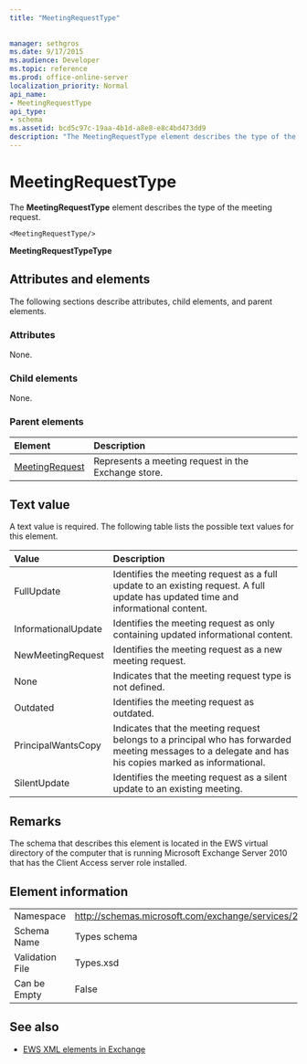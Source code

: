 ```yaml
---
title: "MeetingRequestType"
 
 
manager: sethgros
ms.date: 9/17/2015
ms.audience: Developer
ms.topic: reference
ms.prod: office-online-server
localization_priority: Normal
api_name:
- MeetingRequestType
api_type:
- schema
ms.assetid: bcd5c97c-19aa-4b1d-a8e8-e8c4bd473dd9
description: "The MeetingRequestType element describes the type of the meeting request."
---
```


# MeetingRequestType

The **MeetingRequestType** element describes the type of the meeting request. 
  
```
<MeetingRequestType/>
```

 **MeetingRequestTypeType**
## Attributes and elements

The following sections describe attributes, child elements, and parent elements.
  
### Attributes

None.
  
### Child elements

None.
  
### Parent elements

|**Element**|**Description**|
|:-----|:-----|
|[MeetingRequest](meetingrequest.md) <br/> |Represents a meeting request in the Exchange store.  <br/> |
   
## Text value

A text value is required. The following table lists the possible text values for this element.
  
|**Value**|**Description**|
|:-----|:-----|
|FullUpdate  <br/> |Identifies the meeting request as a full update to an existing request. A full update has updated time and informational content.  <br/> |
|InformationalUpdate  <br/> |Identifies the meeting request as only containing updated informational content.  <br/> |
|NewMeetingRequest  <br/> |Identifies the meeting request as a new meeting request.  <br/> |
|None  <br/> |Indicates that the meeting request type is not defined.  <br/> |
|Outdated  <br/> |Identifies the meeting request as outdated.  <br/> |
|PrincipalWantsCopy  <br/> |Indicates that the meeting request belongs to a principal who has forwarded meeting messages to a delegate and has his copies marked as informational.  <br/> |
|SilentUpdate  <br/> |Identifies the meeting request as a silent update to an existing meeting.  <br/> |
   
## Remarks

The schema that describes this element is located in the EWS virtual directory of the computer that is running Microsoft Exchange Server 2010 that has the Client Access server role installed.
  
## Element information

|||
|:-----|:-----|
|Namespace  <br/> |http://schemas.microsoft.com/exchange/services/2006/types  <br/> |
|Schema Name  <br/> |Types schema  <br/> |
|Validation File  <br/> |Types.xsd  <br/> |
|Can be Empty  <br/> |False  <br/> |
   
## See also



- [EWS XML elements in Exchange](ews-xml-elements-in-exchange.md)

